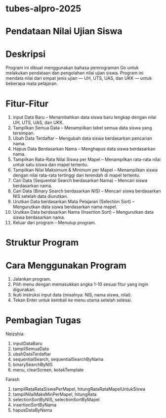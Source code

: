 # tubes-alpro-2025
# Pendataan Nilai Ujian Siswa
# Deskripsi
Program ini dibuat menggunakan bahasa pemrograman Go untuk melakukan pendataan dan pengolahan nilai ujian siswa. Program ini mendata nilai dari empat jenis ujian — UH, UTS, UAS, dan UKK — untuk beberapa mata pelajaran.
# Fitur-Fitur
1. input Data Baru – Menambahkan data siswa baru lengkap dengan nilai UH, UTS, UAS, dan UKK.
2. Tampilkan Semua Data – Menampilkan tabel semua data siswa yang tersimpan.
3. Ubah Data Terdaftar – Mengubah data siswa berdasarkan pencarian nama.
4. Hapus Data Berdasarkan Nama – Menghapus data siswa berdasarkan nama.
5. Tampilkan Rata-Rata Nilai Siswa per Mapel – Menampilkan rata-rata nilai untuk satu siswa dan mapel tertentu.
6. Tampilkan Nilai Maksimum & Minimum per Mapel – Menampilkan siswa dengan nilai rata-rata tertinggi dan terendah di mapel tertentu.
7. Cari Data (Sequential Search berdasarkan Nama) – Mencari siswa berdasarkan nama.
8. Cari Data (Binary Search berdasarkan NIS) – Mencari siswa berdasarkan NIS setelah data diurutkan.
9. Urutkan Data berdasarkan Mata Pelajaran (Selection Sort) – Mengurutkan data siswa berdasarkan nama mapel.
10. Urutkan Data berdasarkan Nama (Insertion Sort) – Mengurutkan data siswa berdasarkan nama.
11. Keluar dari program – Menutup program.
# Struktur Program

# Cara Menggunakan Program
1. Jalankan program.
2. Pilih menu dengan memasukkan angka 1-10 sesuai fitur yang ingin digunakan.
3. Ikuti instruksi input data (misalnya: NIS, nama siswa, nilai).
4. Tekan Enter untuk kembali ke menu utama setelah selesai.
# Pembagian Tugas
Neizshia:
1. inputDataBaru
2. tampilSemuaData
3. ubahDataTerdaftar
5. sequentialSearch, sequentialSearchByNama
6. binarySearchByNIS
7. menu, clearScreen, kotakTemplate

Farash
1. tampilRataRataSiswaPerMapel, hitungRataRataMapelUntukSiswa
2. tampilNilaiMaksMinPerMapel, hitungRata
3. selectionSortByNIS, selectionSortByMapel
4. insertionSortByNama
5. hapusDataByNama
